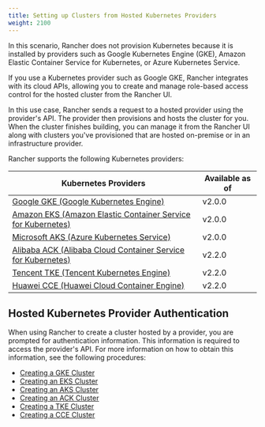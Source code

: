 ```yaml
---
title: Setting up Clusters from Hosted Kubernetes Providers
weight: 2100
---
```


In this scenario, Rancher does not provision Kubernetes because it is installed by providers such as Google Kubernetes Engine (GKE), Amazon Elastic Container Service for Kubernetes, or Azure Kubernetes Service.

If you use a Kubernetes provider such as Google GKE, Rancher integrates with its cloud APIs, allowing you to create and manage role-based access control for the hosted cluster from the Rancher UI.

In this use case, Rancher sends a request to a hosted provider using the provider's API. The provider then provisions and hosts the cluster for you. When the cluster finishes building, you can manage it from the Rancher UI along with clusters you've provisioned that are hosted on-premise or in an infrastructure provider.

Rancher supports the following Kubernetes providers:

Kubernetes Providers | Available as of  |
 --- | --- |
[Google GKE (Google Kubernetes Engine)](https://cloud.google.com/kubernetes-engine/) | v2.0.0 |
[Amazon EKS (Amazon Elastic Container Service for Kubernetes)](https://aws.amazon.com/eks/) | v2.0.0 |
[Microsoft AKS (Azure Kubernetes Service)](https://azure.microsoft.com/en-us/services/kubernetes-service/) | v2.0.0 |
[Alibaba ACK (Alibaba Cloud Container Service for Kubernetes)](https://www.alibabacloud.com/product/kubernetes) | v2.2.0 |
[Tencent TKE (Tencent Kubernetes Engine)](https://intl.cloud.tencent.com/product/tke) | v2.2.0 |
[Huawei CCE (Huawei Cloud Container Engine)](https://www.huaweicloud.com/en-us/product/cce.html) | v2.2.0 |

## Hosted Kubernetes Provider Authentication

When using Rancher to create a cluster hosted by a provider, you are prompted for authentication information. This information is required to access the provider's API. For more information on how to obtain this information, see the following procedures:

- [Creating a GKE Cluster]({{<baseurl>}}/rancher/latest/en/cluster-provisioning/hosted-kubernetes-clusters/gke)
- [Creating an EKS Cluster]({{<baseurl>}}/rancher/latest/en/cluster-provisioning/hosted-kubernetes-clusters/eks)
- [Creating an AKS Cluster]({{<baseurl>}}/rancher/latest/en/cluster-provisioning/hosted-kubernetes-clusters/aks)
- [Creating an ACK Cluster]({{<baseurl>}}/rancher/latest/en/cluster-provisioning/hosted-kubernetes-clusters/ack)
- [Creating a TKE Cluster]({{<baseurl>}}/rancher/latest/en/cluster-provisioning/hosted-kubernetes-clusters/tke)
- [Creating a CCE Cluster]({{<baseurl>}}/rancher/latest/en/cluster-provisioning/hosted-kubernetes-clusters/cce)
